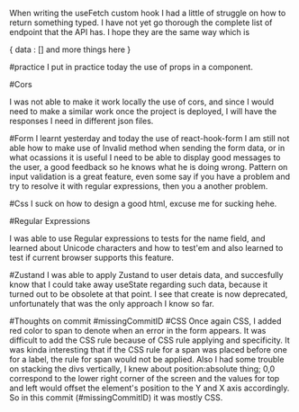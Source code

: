 When writing the useFetch custom hook
I had a little of struggle on how to return something typed.
I have not yet go thorough the complete list of endpoint that the API has. I hope they are the same way which is

{
data : []
and more things here
}

#practice
I put in practice today the use of props in a component.

#Cors

I was not able to make it work locally the use of cors, and since I would need to make a similar work once the project is deployed, I will have the responses I need in different json files.

#Form
I learnt yesterday and today the use of react-hook-form
I am still not able how to make use of Invalid method when sending the form data, or in what ocassions it is useful
I need to be able to display good messages to the user, a good feedback so he knows what he is doing wrong.
Pattern on input validation is a great feature, even some say if you have a problem and try to resolve it with regular expressions, then you a another problem.

#Css
I suck on how to design a good html, excuse me for sucking hehe.

#Regular Expressions

I was able to use Regular expressions to tests for the name field, and learned about Unicode characters and how to test'em and also learned to test if current browser supports this feature.

#Zustand
I was able to apply Zustand to user detais data, and succesfully know that I could take away useState regarding such data, because it turned out to be obsolete at that point.
I see that create is now deprecated, unfortunately that was the only approach I know so far.

#Thoughts on commit #missingCommitID
#CSS
Once again CSS, I added red color to span to denote when an error in the form appears. It was difficult to add the CSS rule because of CSS rule applying and specificity.
It was kinda interesting that if the CSS rule for a span was placed before one for a label, the rule for span would not be applied.
Also I had some trouble on stacking the divs vertically, I knew about position:absolute thing; 0,0 correspond to the lower right corner of the screen and the values for top and left would offset the element's position to the Y and X axis accordingly.
So in this commit (#missingCommitID) it was mostly CSS.